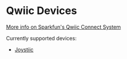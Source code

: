 # Qwiic Devices

[More info on Sparkfun's Qwiic Connect System](https://www.sparkfun.com/qwiic)

Currently supported devices:

* [Joystiic](https://www.sparkfun.com/products/14656)
